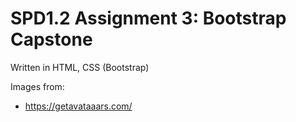 # SPD1.2 Assignment 3: Bootstrap Capstone

Written in HTML, CSS (Bootstrap)

Images from:<br>
- https://getavataaars.com/
